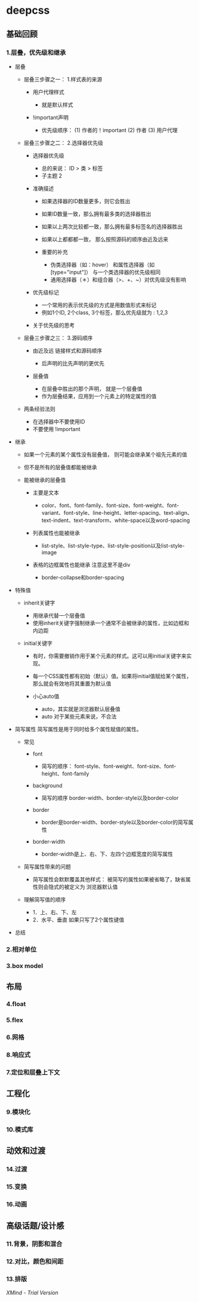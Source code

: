# deepcss

## 基础回顾

### 1.层叠，优先级和继承

- 层叠

	- 层叠三步骤之一：
1.样式表的来源

		- 用户代理样式

			- 就是默认样式

		- !important声明

			- 优先级顺序：
(1) 作者的！important
(2) 作者
(3) 用户代理

	- 层叠三步骤之二：
2.选择器优先级

		- 选择器优先级

			- 总的来说：
ID > 类 > 标签
			- 子主题 2

		- 准确描述

			- 如果选择器的ID数量更多，则它会胜出
			-  如果ID数量一致，那么拥有最多类的选择器胜出
			- 如果以上两次比较都一致，那么拥有最多标签名的选择器胜出
			- 如果以上都都都一致， 
那么按照源码的顺序由近及远来
			- 重要的补充

				- 伪类选择器（如：hover）
和属性选择器（如[type="input"]）
与一个类选择器的优先级相同
				- 通用选择器（＊）和组合器（>、+、~）对优先级没有影响

		- 优先级标记

			- 一个常用的表示优先级的方式是用数值形式来标记
			- 例如1个ID, 2个class, 3个标签，那么优先级就为 :  1,2,3 

		- 关于优先级的思考

	- 层叠三步骤之三：
3.源码顺序

		- 由近及远
链接样式和源码顺序

			- 后声明的比先声明的更优先

		- 层叠值

			- 在层叠中胜出的那个声明，
就是一个层叠值
			- 作为层叠结果，应用到一个元素上的特定属性的值

	- 两条经验法则

		- 在选择器中不要使用ID
		- 不要使用     !important

- 继承

	- 如果一个元素的某个属性没有层叠值，
则可能会继承某个祖先元素的值
	- 但不是所有的层叠值都能被继承
	- 能被继承的层叠值

		- 主要是文本

			- color、font、font-family、font-size、font-weight、font-variant、font-style、line-height、letter-spacing、text-align、text-indent、text-transform、white-space以及word-spacing

		- 列表属性也能被继承

			- list-style、list-style-type、list-style-position以及list-style-image

		- 表格的边框属性也能继承
注意这里不是div

			- border-collapse和border-spacing

- 特殊值

	- inherit关键字

		- 用继承代替一个层叠值
		- 使用inherit关键字强制继承一个通常不会被继承的属性，比如边框和内边距

	- initial关键字

		- 有时，你需要撤销作用于某个元素的样式。这可以用initial关键字来实现。
		- 每一个CSS属性都有初始（默认）值。如果将initial值赋给某个属性，那么就会有效地将其重置为默认值
		- 小心auto值

			- auto，其实就是浏览器默认层叠值
			- auto 对于某些元素来说，不合法

- 简写属性
简写属性是用于同时给多个属性赋值的属性。

	- 常见

		- font

			- 简写的顺序：
font-style、font-weight、font-size、font-height、font-family

		- background

			- 简写的顺序
border-width、border-style以及border-color

		- border

			-  border是border-width、border-style以及border-color的简写属性

		- border-width

			- border-width是上、右、下、左四个边框宽度的简写属性

	- 简写属性带来的问题

		- 简写属性会默默覆盖其他样式：
被简写的属性如果被省略了，缺省属性则会隐式的被定义为 浏览器默认值

	- 理解简写值的顺序

		- 1．上、右、下、左
		- 2．水平、垂直
如果只写了2个属性键值

- 总结

### 2.相对单位

### 3.box model

## 布局

### 4.float

### 5.flex

### 6.网格

### 8.响应式

### 7.定位和层叠上下文

## 工程化

### 9.模块化

### 10.模式库

## 动效和过渡

### 14.过渡

### 15.变换

### 16.动画

## 高级话题/设计感

### 11.背景，阴影和混合

### 12.对比，颜色和间距

### 13.排版

*XMind - Trial Version*